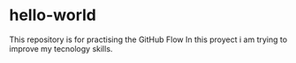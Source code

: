 # hello-world
This repository is for practising the GitHub Flow
In this proyect i am trying to improve my tecnology skills.
